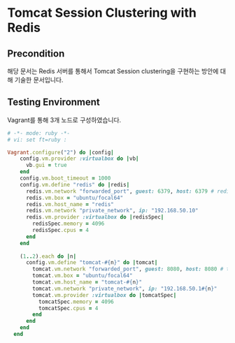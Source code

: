 # Tomcat Session Clustering with Redis
## Precondition
해당 문서는 Redis 서버를 통해서 Tomcat Session clustering을 구현하는 방안에 대해 기술한 문서입니다.

## Testing Environment
Vagrant를 통해 3개 노드로 구성하였습니다.

```Ruby
# -*- mode: ruby -*-
# vi: set ft=ruby :

Vagrant.configure("2") do |config|
    config.vm.provider :virtualbox do |vb|
      vb.gui = true
    end
    config.vm.boot_timeout = 1000
    config.vm.define "redis" do |redis|
      redis.vm.network "forwarded_port", guest: 6379, host: 6379 # redis port
      redis.vm.box = "ubuntu/focal64"
      redis.vm.host_name = "redis"
      redis.vm.network "private_network", ip: "192.168.50.10"
      redis.vm.provider :virtualbox do |redisSpec|
        redisSpec.memory = 4096
        redisSpec.cpus = 4
      end
    end
  
    (1..2).each do |n|
      config.vm.define "tomcat-#{n}" do |tomcat|
        tomcat.vm.network "forwarded_port", guest: 8080, host: 8080 # tomcat port
        tomcat.vm.box = "ubuntu/focal64"
        tomcat.vm.host_name = "tomcat-#{n}"
        tomcat.vm.network "private_network", ip: "192.168.50.1#{n}"
        tomcat.vm.provider :virtualbox do |tomcatSpec|        
          tomcatSpec.memory = 4096
          tomcatSpec.cpus = 4
        end
      end
    end
  end
```